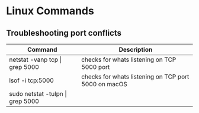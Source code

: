 # Linux Commands

## Troubleshooting port conflicts

| Command | Description |
| --- | --- |
| netstat -vanp tcp \| grep 5000 | checks for whats listening on TCP 5000 port |
| lsof -i tcp:5000 | checks for whats listening on TCP port 5000 on macOS |
| sudo netstat -tulpn \| grep 5000 | |